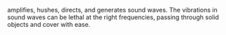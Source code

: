 amplifies, hushes, directs, and generates sound waves. The vibrations in sound waves can be lethal at the right frequencies, passing through solid objects and cover with ease.
